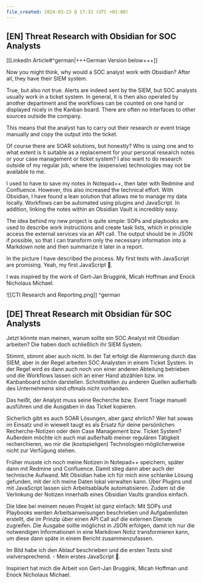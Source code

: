 ```yaml
---
file_created: 2024-03-23 @ 17:32 (UTC +01:00)
---
```



## [EN] Threat Research with Obsidian for SOC Analysts

[[LinkedIn Article#^german|+++German Version below+++]]

Now you might think, why would a SOC analyst work with Obsidian? After all, they have their SIEM system.

True, but also not true. Alerts are indeed sent by the SIEM, but SOC analysts usually work in a ticket system. In general, it is then also operated by another department and the workflows can be counted on one hand or displayed nicely in the Kanban board. There are often no interfaces to other sources outside the company.

This means that the analyst has to carry out their research or event triage manually and copy the output into the ticket.

Of course there are SOAR solutions, but honestly? Who is using one and to what extent is it suitable as a replacement for your personal research notes or your case management or ticket system?
I also want to do research outside of my regular job, where the (expensive) technologies may not be available to me.

I used to have to save my notes in Notepad++, then later with Redmine and Confluence. However, this also increased the technical effort. With Obsidian, I have found a lean solution that allows me to manage my data locally. Workflows can be automated using plugins and JavaScript. In addition, linking the notes within an Obsidian Vault is incredibly easy.

The idea behind my new project is quite simple:
SOPs and playbooks are used to describe work instructions and create task lists, which in principle access the external services via an API call. The output should be in JSON if possible, so that I can transform only the necessary information into a Markdown note and then summarize it later in a report.

In the picture I have described the process. My first tests with JavaScript are promising.
 Yeah, my first JavaScript 🤩.

I was inspired by the work of Gert-Jan Bruggink, Micah Hoffman and Enock Nicholaus Michael.

![[CTI Research and Reporting.png]] ^german

## [DE] Threat Research mit Obsidian für SOC Analysts

Jetzt könnte man meinen, warum sollte ein SOC Analyst mit Obsidian arbeiten? Die haben doch schließlich ihr SIEM System. 

Stimmt, stimmt aber auch nicht. In der Tat erfolgt die Alarmierung durch das SIEM, aber in der Regel arbeiten SOC Analysten in einem Ticket System. In der Regel wird es dann auch noch von einer anderen Abteilung betrieben und die Workflows lassen sich an einer Hand abzählen bzw. im Kanbanboard schön darstellen. Schnittstellen zu anderen Quellen außerhalb des Unternehmens sind oftmals nicht vorhanden. 

Das heißt, der Analyst muss seine Recherche bzw. Event Triage manuell ausführen und die Ausgaben in das Ticket kopieren.

Sicherlich gibt es auch SOAR Lösungen, aber ganz ehrlich? Wer hat sowas im Einsatz und in wieweit taugt es als Ersatz für deine persönlichen Recherche-Notizen oder dein Case Management bzw. Ticket System?
Außerdem möchte ich auch mal außerhalb meiner regulären Tätigkeit recherchieren, wo mir die (kostspieligen) Technologien möglicherweise nicht zur Verfügung stehen. 

Früher musste ich noch meine Notizen in Notepad++ speichern, später dann mit Redmine und Confluence. Damit stieg dann aber auch der technische Aufwand. Mit Obsidian habe ich für mich eine schlanke Lösung gefunden, mit der ich meine Daten lokal verwalten kann. Über Plugins und mit JavaScript lassen sich Arbeitsabläufe automatisieren. Zudem ist die Verlinkung der Notizen innerhalb eines Obsidian Vaults grandios einfach.

Die Idee bei meinem neuen Projekt ist ganz einfach:
Mit SOPs und Playbooks werden Arbeitsanweisungen beschrieben und Aufgabenlisten erstellt, die im Prinzip über einen API Call auf die externen Dienste zugreifen. Die Ausgabe sollte möglichst in JSON erfolgen, damit ich nur die notwendigen Informationen in eine Markdown Notiz transformieren kann, um diese dann späte in einem Bericht zusammenzufassen.

Im Bild habe ich den Ablauf beschrieben und die ersten Tests sind vielversprechend.
\- Mein erstes JavaScript 🤩.

Inspiriert hat mich die Arbeit von Gert-Jan Bruggink, Micah Hoffman und Enock Nicholaus Michael.

